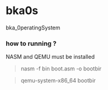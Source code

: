 # bka0s
bka_0peratingSystem

### how to running ?
NASM and QEMU must be installed

>nasm -f bin boot.asm -o bootbir

>qemu-system-x86_64 bootbir

